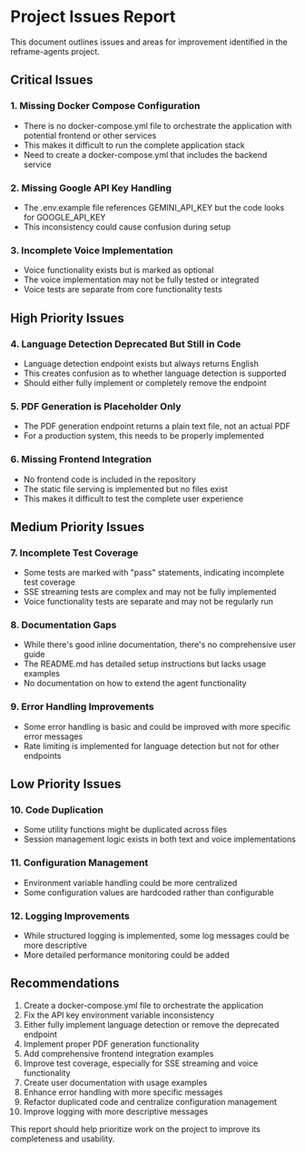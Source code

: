 # Project Issues Report

This document outlines issues and areas for improvement identified in the reframe-agents project.

## Critical Issues

### 1. Missing Docker Compose Configuration
- There is no docker-compose.yml file to orchestrate the application with potential frontend or other services
- This makes it difficult to run the complete application stack
- Need to create a docker-compose.yml that includes the backend service

### 2. Missing Google API Key Handling
- The .env.example file references GEMINI_API_KEY but the code looks for GOOGLE_API_KEY
- This inconsistency could cause confusion during setup

### 3. Incomplete Voice Implementation
- Voice functionality exists but is marked as optional
- The voice implementation may not be fully tested or integrated
- Voice tests are separate from core functionality tests

## High Priority Issues

### 4. Language Detection Deprecated But Still in Code
- Language detection endpoint exists but always returns English
- This creates confusion as to whether language detection is supported
- Should either fully implement or completely remove the endpoint

### 5. PDF Generation is Placeholder Only
- The PDF generation endpoint returns a plain text file, not an actual PDF
- For a production system, this needs to be properly implemented

### 6. Missing Frontend Integration
- No frontend code is included in the repository
- The static file serving is implemented but no files exist
- This makes it difficult to test the complete user experience

## Medium Priority Issues

### 7. Incomplete Test Coverage
- Some tests are marked with "pass" statements, indicating incomplete test coverage
- SSE streaming tests are complex and may not be fully implemented
- Voice functionality tests are separate and may not be regularly run

### 8. Documentation Gaps
- While there's good inline documentation, there's no comprehensive user guide
- The README.md has detailed setup instructions but lacks usage examples
- No documentation on how to extend the agent functionality

### 9. Error Handling Improvements
- Some error handling is basic and could be improved with more specific error messages
- Rate limiting is implemented for language detection but not for other endpoints

## Low Priority Issues

### 10. Code Duplication
- Some utility functions might be duplicated across files
- Session management logic exists in both text and voice implementations

### 11. Configuration Management
- Environment variable handling could be more centralized
- Some configuration values are hardcoded rather than configurable

### 12. Logging Improvements
- While structured logging is implemented, some log messages could be more descriptive
- More detailed performance monitoring could be added

## Recommendations

1. Create a docker-compose.yml file to orchestrate the application
2. Fix the API key environment variable inconsistency
3. Either fully implement language detection or remove the deprecated endpoint
4. Implement proper PDF generation functionality
5. Add comprehensive frontend integration examples
6. Improve test coverage, especially for SSE streaming and voice functionality
7. Create user documentation with usage examples
8. Enhance error handling with more specific messages
9. Refactor duplicated code and centralize configuration management
10. Improve logging with more descriptive messages

This report should help prioritize work on the project to improve its completeness and usability.